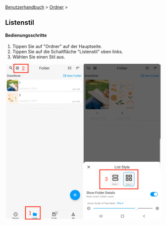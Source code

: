 [Benutzerhandbuch](/dragonnest/drawnote/manual/de) > [Ordner](/dragonnest/drawnote/manual/de/ordner) >

Listenstil
---
#### Bedienungsschritte

1. Tippen Sie auf "Ordner" auf der Hauptseite.
2. Tippen Sie auf die Schaltfläche "Listenstil" oben links.
3. Wählen Sie einen Stil aus.

![](imgs/list_style.png)